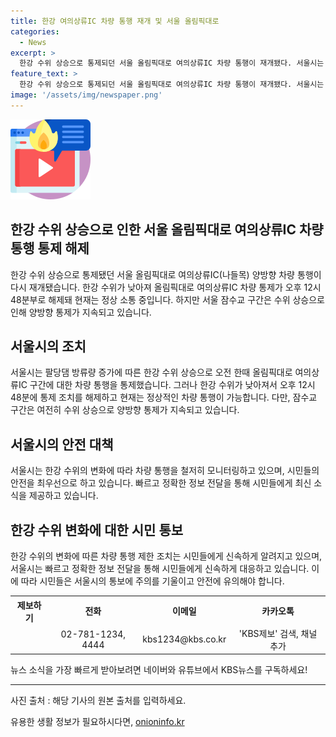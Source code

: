 ```yaml
---
title: 한강 여의상류IC 차량 통행 재개 및 서울 올림픽대로
categories:
  - News
excerpt: >
  한강 수위 상승으로 통제되던 서울 올림픽대로 여의상류IC 차량 통행이 재개됐다. 서울시는 한강 수위가 낮아져 올림픽대로 여의상류IC 차량 통제가 해제돼 현재는 정상 소통 중이라고 밝혔다. 팔당댐 방류량 증가에 따른 한강 수위 상승으로 이 구간에 대한 차량 통행을 잠깐 통제했었으나, 잠수교 구간은 여전히 양방향 통제가 지속 중이다. (출처: KBS뉴스) #한강 #서울 #올림픽대로
feature_text: >
  한강 수위 상승으로 통제되던 서울 올림픽대로 여의상류IC 차량 통행이 재개됐다. 서울시는 한강 수위가 낮아져 올림픽대로 여의상류IC 차량 통제가 해제돼 현재는 정상 소통 중이라고 밝혔다. 팔당댐 방류량 증가에 따른 한강 수위 상승으로 이 구간에 대한 차량 통행을 잠깐 통제했었으나, 잠수교 구간은 여전히 양방향 통제가 지속 중이다. (출처: KBS뉴스) #한강 #서울 #올림픽대로
image: '/assets/img/newspaper.png'
---
```


<p><img src="/assets/img/news.png" alt="rentncar 속보" /></p>

<h2>한강 수위 상승으로 인한 서울 올림픽대로 여의상류IC 차량 통행 통제 해제</h2>

<p data-ke-size="size16">한강 수위 상승으로 통제됐던 서울 올림픽대로 여의상류IC(나들목) 양방향 차량 통행이 다시 재개됐습니다. 한강 수위가 낮아져 올림픽대로 여의상류IC 차량 통제가 오후 12시 48분부로 해제돼 현재는 정상 소통 중입니다. 하지만 서울 잠수교 구간은 수위 상승으로 인해 양방향 통제가 지속되고 있습니다.</p>

<h2 data-ke-size="size26">서울시의 조치</h2>

<p data-ke-size="size16">서울시는 팔당댐 방류량 증가에 따른 한강 수위 상승으로 오전 한때 올림픽대로 여의상류IC 구간에 대한 차량 통행을 통제했습니다. 그러나 한강 수위가 낮아져서 오후 12시 48분에 통제 조치를 해제하고 현재는 정상적인 차량 통행이 가능합니다. 다만, 잠수교 구간은 여전히 수위 상승으로 양방향 통제가 지속되고 있습니다.</p>

<h2 data-ke-size="size26">서울시의 안전 대책</h2>

<p data-ke-size="size16">서울시는 한강 수위의 변화에 따라 차량 통행을 철저히 모니터링하고 있으며, 시민들의 안전을 최우선으로 하고 있습니다. 빠르고 정확한 정보 전달을 통해 시민들에게 최신 소식을 제공하고 있습니다.</p>

<h2 data-ke-size="size26">한강 수위 변화에 대한 시민 통보</h2>

<p data-ke-size="size16">한강 수위의 변화에 따른 차량 통행 제한 조치는 시민들에게 신속하게 알려지고 있으며, 서울시는 빠르고 정확한 정보 전달을 통해 시민들에게 신속하게 대응하고 있습니다. 이에 따라 시민들은 서울시의 통보에 주의를 기울이고 안전에 유의해야 합니다.</p>

<table>
    <tr>
        <th>제보하기</th>
        <td style="text-align: center; height: 17px;"><b>전화</b></td>
        <td style="text-align: center; height: 17px;"><b>이메일</b></td>
        <td style="text-align: center; height: 17px;"><b>카카오톡</b></td>
    </tr>
    <tr>
        <td> </td>
        <td style="text-align: center; height: 17px;">02-781-1234, 4444</td>
        <td style="text-align: center; height: 17px;">kbs1234@kbs.co.kr</td>
        <td style="text-align: center; height: 17px;">'KBS제보' 검색, 채널 추가</td>
    </tr>
</table>

<p data-ke-size="size16">뉴스 소식을 가장 빠르게 받아보려면 네이버와 유튜브에서 KBS뉴스를 구독하세요!</p>

<hr>

<p data-ke-size="size16">사진 출처 : 해당 기사의 원본 출처를 입력하세요.</p>
유용한 생활 정보가 필요하시다면, <a href="https://onioninfo.kr" rel="dofollow">onioninfo.kr</a>



